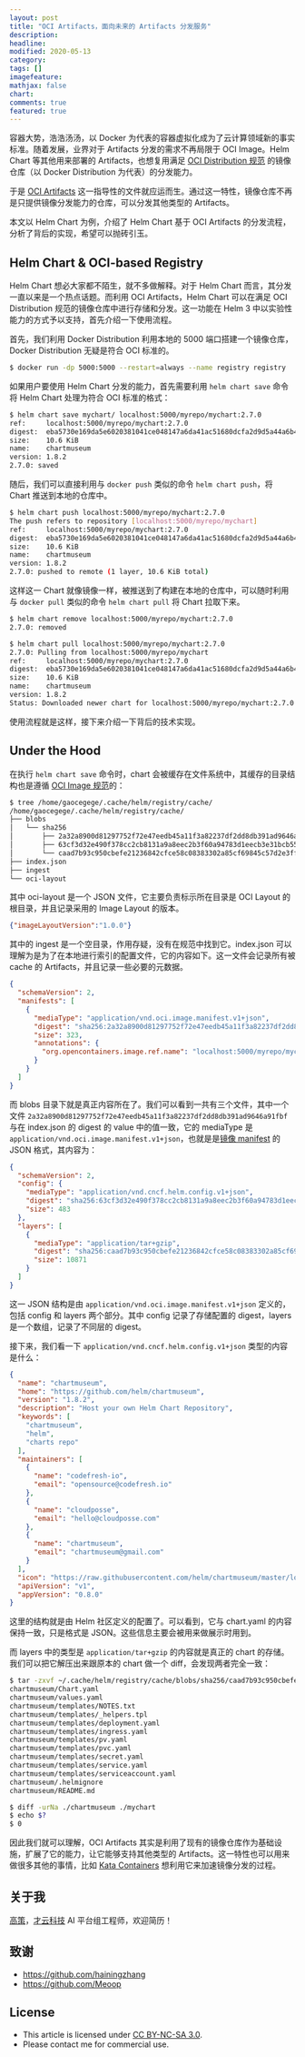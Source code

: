 ```yaml
---
layout: post
title: "OCI Artifacts，面向未来的 Artifacts 分发服务"
description: 
headline:
modified: 2020-05-13
category: 
tags: []
imagefeature:
mathjax: false
chart:
comments: true
featured: true
---
```


容器大势，浩浩汤汤，以 Docker 为代表的容器虚拟化成为了云计算领域新的事实标准。随着发展，业界对于 Artifacts 分发的需求不再局限于 OCI Image。Helm Chart 等其他用来部署的 Artifacts，也想复用满足 [OCI Distribution 规范](https://github.com/opencontainers/distribution-spec/blob/master/spec.md) 的镜像仓库（以 Docker Distribution 为代表）的分发能力。

于是 [OCI Artifacts](https://github.com/opencontainers/artifacts) 这一指导性的文件就应运而生。通过这一特性，镜像仓库不再是只提供镜像分发能力的仓库，可以分发其他类型的 Artifacts。

本文以 Helm Chart 为例，介绍了 Helm Chart 基于 OCI Artifacts 的分发流程，分析了背后的实现，希望可以抛砖引玉。

## Helm Chart & OCI-based Registry

Helm Chart 想必大家都不陌生，就不多做解释。对于 Helm Chart 而言，其分发一直以来是一个热点话题。而利用 OCI Artifacts，Helm Chart 可以在满足 OCI Distribution 规范的镜像仓库中进行存储和分发。这一功能在 Helm 3 中以实验性能力的方式予以支持，首先介绍一下使用流程。

首先，我们利用 Docker Distribution 利用本地的 5000 端口搭建一个镜像仓库，Docker Distribution 无疑是符合 OCI 标准的。

```bash
$ docker run -dp 5000:5000 --restart=always --name registry registry
```

如果用户要使用 Helm Chart 分发的能力，首先需要利用 `helm chart save` 命令将 Helm Chart 处理为符合 OCI 标准的格式：

```bash
$ helm chart save mychart/ localhost:5000/myrepo/mychart:2.7.0
ref:     localhost:5000/myrepo/mychart:2.7.0
digest:  eba5730e169da5e6020381041ce048147a6da41ac51680dcfa2d9d5a44a6b446
size:    10.6 KiB
name:    chartmuseum
version: 1.8.2
2.7.0: saved
```

随后，我们可以直接利用与 `docker push` 类似的命令 `helm chart push`，将 Chart 推送到本地的仓库中。

```bash
$ helm chart push localhost:5000/myrepo/mychart:2.7.0
The push refers to repository [localhost:5000/myrepo/mychart]
ref:     localhost:5000/myrepo/mychart:2.7.0
digest:  eba5730e169da5e6020381041ce048147a6da41ac51680dcfa2d9d5a44a6b446
size:    10.6 KiB
name:    chartmuseum
version: 1.8.2
2.7.0: pushed to remote (1 layer, 10.6 KiB total)
```

这样这一 Chart 就像镜像一样，被推送到了构建在本地的仓库中，可以随时利用与 `docker pull` 类似的命令 `helm chart pull` 将 Chart 拉取下来。

```bash
$ helm chart remove localhost:5000/myrepo/mychart:2.7.0
2.7.0: removed

$ helm chart pull localhost:5000/myrepo/mychart:2.7.0
2.7.0: Pulling from localhost:5000/myrepo/mychart
ref:     localhost:5000/myrepo/mychart:2.7.0
digest:  eba5730e169da5e6020381041ce048147a6da41ac51680dcfa2d9d5a44a6b446
size:    10.6 KiB
name:    chartmuseum
version: 1.8.2
Status: Downloaded newer chart for localhost:5000/myrepo/mychart:2.7.0
```

使用流程就是这样，接下来介绍一下背后的技术实现。

## Under the Hood

在执行 `helm chart save` 命令时，chart 会被缓存在文件系统中，其缓存的目录结构也是遵循 [OCI Image 规范](https://github.com/opencontainers/image-spec/blob/master/image-layout.md)的：

```bash
$ tree /home/gaocegege/.cache/helm/registry/cache/
/home/gaocegege/.cache/helm/registry/cache/
├── blobs
│   └── sha256
│       ├── 2a32a8900d81297752f72e47eedb45a11f3a82237df2dd8db391ad9646a91fbf
│       ├── 63cf3d32e490f378cc2cb8131a9a8eec2b3f60a94783d1eecb3e31bcb550d89a
│       └── caad7b93c950cbefe21236842cfce58c08383302a85cf69845c57d2e3ffdce78
├── index.json
├── ingest
└── oci-layout
```

其中 oci-layout 是一个 JSON 文件，它主要负责标示所在目录是 OCI Layout 的根目录，并且记录采用的 Image Layout 的版本。

```json
{"imageLayoutVersion":"1.0.0"}
```

其中的 ingest 是一个空目录，作用存疑，没有在规范中找到它。index.json 可以理解为是为了在本地进行索引的配置文件，它的内容如下。这一文件会记录所有被 cache 的 Artifacts，并且记录一些必要的元数据。

```json
{
  "schemaVersion": 2,
  "manifests": [
    {
      "mediaType": "application/vnd.oci.image.manifest.v1+json",
      "digest": "sha256:2a32a8900d81297752f72e47eedb45a11f3a82237df2dd8db391ad9646a91fbf",
      "size": 323,
      "annotations": {
        "org.opencontainers.image.ref.name": "localhost:5000/myrepo/mychart:2.7.0"
      }
    }
  ]
}
```

而 blobs 目录下就是真正内容所在了。我们可以看到一共有三个文件，其中一个文件 `2a32a8900d81297752f72e47eedb45a11f3a82237df2dd8db391ad9646a91fbf` 与在 index.json 的 digest 的 value 中的值一致，它的 mediaType 是 `application/vnd.oci.image.manifest.v1+json`，也就是是[镜像 manifest](https://github.com/opencontainers/image-spec/blob/master/manifest.md) 的 JSON 格式，其内容为：

```json
{
  "schemaVersion": 2,
  "config": {
    "mediaType": "application/vnd.cncf.helm.config.v1+json",
    "digest": "sha256:63cf3d32e490f378cc2cb8131a9a8eec2b3f60a94783d1eecb3e31bcb550d89a",
    "size": 483
  },
  "layers": [
    {
      "mediaType": "application/tar+gzip",
      "digest": "sha256:caad7b93c950cbefe21236842cfce58c08383302a85cf69845c57d2e3ffdce78",
      "size": 10871
    }
  ]
}
```

这一 JSON 结构是由 `application/vnd.oci.image.manifest.v1+json` 定义的，包括 config 和 layers 两个部分。其中 config 记录了存储配置的 digest，layers 是一个数组，记录了不同层的 digest。

接下来，我们看一下 `application/vnd.cncf.helm.config.v1+json` 类型的内容是什么：

```json
{
  "name": "chartmuseum",
  "home": "https://github.com/helm/chartmuseum",
  "version": "1.8.2",
  "description": "Host your own Helm Chart Repository",
  "keywords": [
    "chartmuseum",
    "helm",
    "charts repo"
  ],
  "maintainers": [
    {
      "name": "codefresh-io",
      "email": "opensource@codefresh.io"
    },
    {
      "name": "cloudposse",
      "email": "hello@cloudposse.com"
    },
    {
      "name": "chartmuseum",
      "email": "chartmuseum@gmail.com"
    }
  ],
  "icon": "https://raw.githubusercontent.com/helm/chartmuseum/master/logo2.png",
  "apiVersion": "v1",
  "appVersion": "0.8.0"
}
```

这里的结构就是由 Helm 社区定义的配置了。可以看到，它与 chart.yaml 的内容保持一致，只是格式是 JSON。这些信息主要会被用来做展示时用到。

而 layers 中的类型是 `application/tar+gzip` 的内容就是真正的 chart 的存储。我们可以把它解压出来跟原本的 chart 做一个 diff，会发现两者完全一致：

```bash
$ tar -zxvf ~/.cache/helm/registry/cache/blobs/sha256/caad7b93c950cbefe21236842cfce58c08383302a85cf69845c57d2e3ffdce78
chartmuseum/Chart.yaml
chartmuseum/values.yaml
chartmuseum/templates/NOTES.txt
chartmuseum/templates/_helpers.tpl
chartmuseum/templates/deployment.yaml
chartmuseum/templates/ingress.yaml
chartmuseum/templates/pv.yaml
chartmuseum/templates/pvc.yaml
chartmuseum/templates/secret.yaml
chartmuseum/templates/service.yaml
chartmuseum/templates/serviceaccount.yaml
chartmuseum/.helmignore
chartmuseum/README.md

$ diff -urNa ./chartmuseum ./mychart
$ echo $?
$ 0
```

因此我们就可以理解，OCI Artifacts 其实是利用了现有的镜像仓库作为基础设施，扩展了它的能力，让它能够支持其他类型的 Artifacts。这一特性也可以用来做很多其他的事情，比如 [Kata Containers](https://www.oschina.net/news/114171/kata-containers-2-0s-blue-print) 想利用它来加速镜像分发的过程。

## 关于我

[高策](http://gaocegege.com)，[才云科技](https://caicloud.io) AI 平台组工程师，欢迎简历！

## 致谢

- https://github.com/hainingzhang
- https://github.com/Meoop

## License

- This article is licensed under [CC BY-NC-SA 3.0](https://creativecommons.org/licenses/by-nc-sa/3.0/).
- Please contact me for commercial use.
